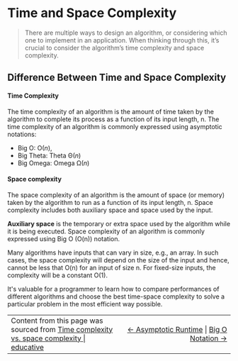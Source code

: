 # Time and Space Complexity

> There are multiple ways to design an algorithm, or considering which one to implement in an application. When thinking through this, it’s crucial to consider the algorithm’s time complexity and space complexity.

## Difference Between Time and Space Complexity

#### Time Complexity

The time complexity of an algorithm is the amount of time taken by the algorithm to complete its process as a function of its input length, n. The time complexity of an algorithm is commonly expressed using asymptotic notations:

- Big O: O(_n_),
- Big Theta: Theta Θ(_n_)
- Big Omega: Omega Ω(_n_)

#### Space complexity

The space complexity of an algorithm is the amount of space (or memory) taken by the algorithm to run as a function of its input length, n. Space complexity includes both auxiliary space and space used by the input.

**Auxiliary space** is the temporary or extra space used by the algorithm while it is being executed. Space complexity of an algorithm is commonly expressed using Big O (O(n)) notation.

Many algorithms have inputs that can vary in size, e.g., an array. In such cases, the space complexity will depend on the size of the input and hence, cannot be less that O(n) for an input of size n. For fixed-size inputs, the complexity will be a constant O(1).

It's valuable for a programmer to learn how to compare performances of different algorithms and choose the best time-space complexity to solve a particular problem in the most efficient way possible.

<table>
  <tr>
    <td width="50%">
      Content from this page was sourced from <a href="https://www.educative.io/answers/time-complexity-vs-space-complexity">Time complexity vs. space complexity | educative</a>
    </td>
    <td width="50%">
      <div align="right">
        <a href="../README.md"><- Asymptotic Runtime</a> | 
        <a href="../big-o-notation/README.md">Big O Notation -></a>
      </div>
    </td>
  </tr>
</table>
